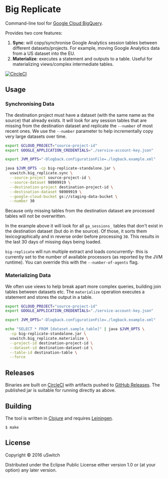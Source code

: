 # Big Replicate

Command-line tool for [Google Cloud BigQuery](https://cloud.google.com/bigquery/).

Provides two core features:

1. **Sync**: will copy/synchronise Google Analytics session tables between different datasets/projects. For example, moving Google Analytics data from a US dataset into the EU.
2. **Materialize**: executes a statement and outputs to a table. Useful for materializing views/complex intermediate tables.

[![CircleCI](https://circleci.com/gh/uswitch/big-replicate.svg?style=svg)](https://circleci.com/gh/uswitch/big-replicate)

## Usage

### Synchronising Data

The destination project must have a dataset (with the same name as the source) that already exists. It will look for any session tables that are missing from the destination dataset and replicate the `--number` of most recent ones. We use the `--number` parameter to help incrementally copy very large datasets over time.

```bash
export GCLOUD_PROJECT="source-project-id"
export GOOGLE_APPLICATION_CREDENTIALS="./service-account-key.json"

export JVM_OPTS="-Dlogback.configurationFile=./logback.example.xml"

java $JVM_OPTS -cp big-replicate-standalone.jar \
  uswitch.big_replicate.sync \
  --source-project source-project-id \
  --source-dataset 98909919 \
  --destination-project destination-project-id \
  --destination-dataset 98909919 \
  --google-cloud-bucket gs://staging-data-bucket \
  --number 30
```

Because only missing tables from the destination dataset are processed tables will not be overwritten. 

In the example above it will look for all `ga_sessions_` tables that don't exist in the destination dataset (but do in the source). Of those, it sorts them lexicographically and in reverse order before processing `30`. This results in the last 30 days of missing days being loaded. 

`big-replicate` will run multiple extract and loads concurrently- this is currently set to the number of available processors (as reported by the JVM runtime). You can override this with the `--number-of-agents` flag.

### Materializing Data

We often use views to help break apart more complex queries, building join tables between datasets etc. The `materialize` operation executes a statement and stores the output in a table. 

```bash
export GCLOUD_PROJECT="source-project-id"
export GOOGLE_APPLICATION_CREDENTIALS="./service-account-key.json"

export JVM_OPTS="-Dlogback.configurationFile=./logback.example.xml"

echo "SELECT * FROM [dataset.sample_table]" | java $JVM_OPTS \
  -cp big-replicate-standalone.jar \
  uswitch.big_replicate.materialize \
  --project-id destination-project-id \
  --dataset-id destination-dataset-id \
  --table-id destination-table \
  --force
```

## Releases

Binaries are built on [CircleCI](https://circleci.com/gh/uswitch/big-replicate) with artifacts pushed to [GitHub Releases](https://github.com/uswitch/big-replicate/releases). The published jar is suitable for running directly as above.

## Building

The tool is written in [Clojure](https://clojure.org) and requires [Leiningen](https://github.com/technomancy/leiningen).

```
$ make
```

## License

Copyright © 2016 uSwitch

Distributed under the Eclipse Public License either version 1.0 or (at
your option) any later version.
